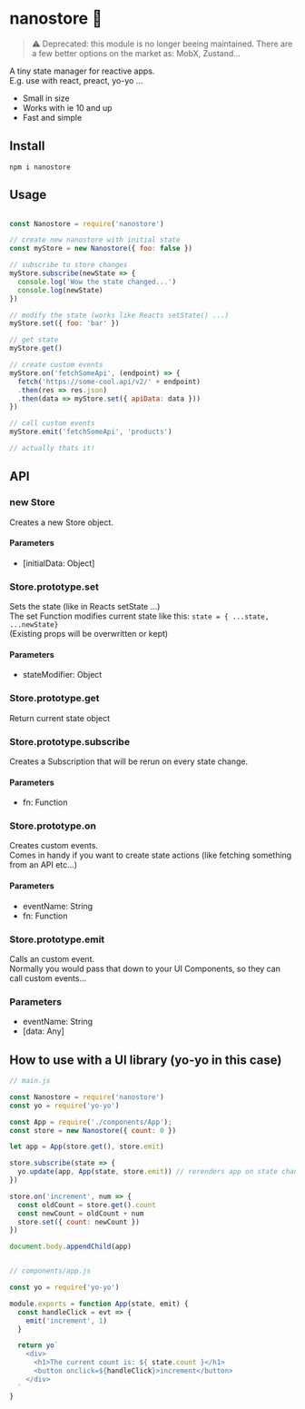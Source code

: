 # nanostore 👛
> ⚠️ Deprecated: this module is no longer beeing maintained. There are a few better options on the market as: MobX, Zustand...

A tiny state manager for reactive apps.  
E.g. use with react, preact, yo-yo ...  
- Small in size
- Works with ie 10 and up
- Fast and simple

## Install
```
npm i nanostore
```

## Usage
```javascript

const Nanostore = require('nanostore')

// create new nanostore with initial state
const myStore = new Nanostore({ foo: false })

// subscribe to store changes
myStore.subscribe(newState => {
  console.log('Wow the state changed...')
  console.log(newState)
})

// modify the state (works like Reacts setState() ...)
myStore.set({ foo: 'bar' })

// get state
myStore.get()

// create custom events
myStore.on('fetchSomeApi', (endpoint) => {
  fetch('https://some-cool.api/v2/' + endpoint)
  .then(res => res.json)
  .then(data => myStore.set({ apiData: data }))
})

// call custom events
myStore.emit('fetchSomeApi', 'products')

// actually thats it! 
```

## API
### new Store
Creates a new Store object.
#### Parameters
- [initialData: Object]

### Store.prototype.set
Sets the state (like in Reacts setState ...)  
The set Function modifies current state like this: `state = { ...state, ...newState}`  
(Existing props will be overwritten or kept)
#### Parameters
- stateModifier: Object

### Store.prototype.get
Return current state object

### Store.prototype.subscribe
Creates a Subscription that will be rerun on every state change.
#### Parameters
- fn: Function

### Store.prototype.on
Creates custom events.  
Comes in handy if you want to create state actions (like fetching something from an API etc...)
#### Parameters
- eventName: String
- fn: Function

### Store.prototype.emit
Calls an custom event.  
Normally you would pass that down to your UI Components, so they can call custom events...
### Parameters
- eventName: String
- [data: Any]

## How to use with a UI library (yo-yo in this case)
```javascript
// main.js

const Nanostore = require('nanostore')
const yo = require('yo-yo')

const App = require('./components/App');
const store = new Nanostore({ count: 0 })

let app = App(store.get(), store.emit)

store.subscribe(state => {
  yo.update(app, App(state, store.emit)) // rerenders app on state change (yo-yos diffing algoryth will do the work)
})

store.on('increment', num => {
  const oldCount = store.get().count
  const newCount = oldCount + num
  store.set({ count: newCount })
})

document.body.appendChild(app)


// components/app.js

const yo = require('yo-yo')

module.exports = function App(state, emit) {
  const handleClick = evt => {
    emit('increment', 1)
  }

  return yo`
    <div>
      <h1>The current count is: ${ state.count }</h1>
      <button onclick=${handleClick}>increment</button>
    </div>
  `
}
```
